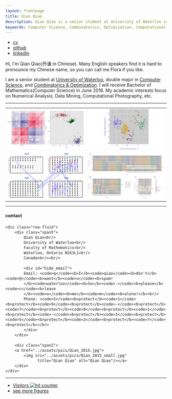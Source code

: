 ```yaml
---
layout: frontpage
title: Qian Qiao
description: Qian Qiao is a senior student at University of Waterloo in Canada. Major interests are Computer Science and Computational Mathematics.
keywords: Computer Science, Combinatorics, Optimization, Computational Mathematics, Cryptography, Machine Learning, Data Mining
---
```


<div class="navbar">
  <div class="navbar-inner">
      <ul class="nav">
          <li><a href="{{ BASE_PATH }}/assets/Qian_CV.pdf">cv</a></li>
          <li><a href="https://github.com/yoyomaki">github</a></li>
          <li><a href="https://ca.linkedin.com/in/qianqiao">linkedin</a></li>
      </ul>
  </div>
</div>

Hi, I'm Qian Qiao(乔谦 in Chinese). Many English speakers find it is hard to pronounce my Chinese name, so you can call me Flora if you like.

I am a senior student at [University of Waterloo](https://uwaterloo.ca), double major in [Computer Science](https://cs.uwaterloo.ca), and [Combinatorics & Optimization](https://uwaterloo.ca/combinatorics-and-optimization/). I will receive Bachelor of Mathematics(Computer Science) in June 2016. My academic interests focus on Numerical Analysis, Data Mining, Computational Photography, etc.

---
<table class="wide">
<tr>
  <td class="left">
    <a href="pages/publpics/iplotCorr.html">
        <img src="assets/publpics/iplotCorr.png" alt="R/qtlcharts example" title="R/qtlcharts example"/>
    </a>
  </td>
  <td class="right">
    <a href="pages/publpics/tian2016_fig4.html">
        <img src="assets/publpics/tian2016_fig4.png" alt="Tian et
        al. (2016) Fig 4" title="Tian et al. (2016) Fig 4"/>
    </a>
  </td>
</tr>
<tr>
  <td class="left">
    <a href="pages/publpics/samplemixups_fig7.html">
        <img src="assets/publpics/samplemixups_fig7.png" alt="Broman et al. (2013) Fig 7" title="Broman et al. (2013) Fig 7"/>
    </a>
  </td>
  <td class="right">
    <a href="pages/publpics/isletc6_fig4.html">
        <img src="assets/publpics/isletc6_fig4.png" alt="Tian et al. (2015) Fig 4" title="Tian et al. (2015) Fig 4"/>
    </a>
  </td>
</tr>
</table>


---

<div class="container">
<h4><a name="contact"></a>contact</h4>

    <div class="row-fluid">
        <div class="span5">
            Qian Qiao<br/>
            University of Waterloo<br/>
            Faculty of Mathematics<br/>
            Waterloo, Ontario N2G3L1<br/>
            Canada<br/><br/>

            <div id="hide_email">
            Email: <code>q</code><b>I</b><code>qiao</code><b>don't</b><code>@</code><b>want</b><code>u</code><b>spam!
            </b><code>waterloo</code><b>So</b><code>.</code><b>please</b><code>c</code><b>leave
            </b><code>o</code><b>me</b><code>m</code><b>alone!</b><br/>
            Phone: <code>5</code><b>protect</b><code>1</code><b>protect</b><code>9</code><b>protect</b><code>-</code><b>protect</b><code>7</code><b>protect</b><code>8</code><b>protect</b><code>1</code><b>protect</b><code>-</code><b>protect</b><code>3</code><b>protect</b><code>5</code><b>protect</b><code>2</code><b>protect</b><code>7</code><b>protect</b></br>
            </div>
        </div>

        <div class="span2">
        <a href="../assets/pics/Qian_2015.jpg">
            <img src="../assets/pics/Qian_2015_small.jpg"
                  title="Qian Qiao" alt="Qian Qiao"/></a>
        </div>
    </div>
</div>

---

<div class="navbar">
  <div class="navbar-inner">
      <ul class="nav">
          <li><a href="http://www.freecounterstat.com" title="hit counter">Visitors <img src="http://counter10.fcs.ovh/private/freecounterstat.php?c=9b5c46f0e015eb013221afcee4e7a639" border="0" title="hit counter" alt="hit counter"></a></li>
          <li><a href="morefigs.html">see more figures</a></li>
      </ul>
  </div>
</div>


